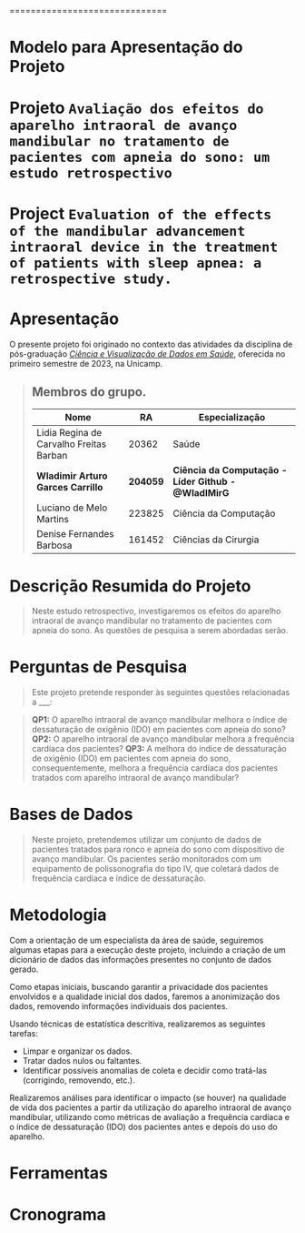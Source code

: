 ==============================

# Modelo para Apresentação do Projeto

# Projeto `Avaliação dos efeitos do aparelho intraoral de avanço mandibular no tratamento de pacientes com apneia do sono: um estudo retrospectivo`

# Project `Evaluation of the effects of the mandibular advancement intraoral device in the treatment of patients with sleep apnea: a retrospective study.`

# Apresentação

O presente projeto foi originado no contexto das atividades da disciplina de pós-graduação [*Ciência e Visualização de Dados em Saúde*](https://github.com/datasci4health/home), oferecida no primeiro semestre de 2023, na Unicamp.

> ## **Membros do grupo.**
> |**Nome**  | **RA** | **Especialização**|
> |--|--|--|
> | Lidia Regina de Carvalho Freitas Barban  | 20362  | Saúde|
> | **Wladimir Arturo Garces Carrillo**  | **204059**  | **Ciência da Computação - Líder Github - @WladIMirG**|
> | Luciano de Melo Martins  | 223825  | Ciência da Computação|
> | Denise Fernandes Barbosa  | 161452  | Ciências da Cirurgia|


# Descrição Resumida do Projeto

> Neste estudo retrospectivo, investigaremos os efeitos do aparelho intraoral de avanço mandibular no tratamento de pacientes com apneia do sono. As questões de pesquisa a serem abordadas serão.

# Perguntas de Pesquisa
> Este projeto pretende responder às seguintes questões relacionadas a ___:

> **QP1:** O aparelho intraoral de avanço mandibular melhora o índice de dessaturação de oxigênio (IDO) em pacientes com apneia do sono?
> **QP2:** O aparelho intraoral de avanço mandibular melhora a frequência cardíaca dos pacientes?
> **QP3:** A melhora do índice de dessaturação de oxigênio (IDO) em pacientes com apneia do sono, consequentemente, melhora a frequência cardíaca dos pacientes tratados com aparelho intraoral de avanço mandibular?

# Bases de Dados

> Neste projeto, pretendemos utilizar um conjunto de dados de pacientes tratados para ronco e apneia do sono com dispositivo de avanço mandibular. Os pacientes serão monitorados com um equipamento de polissonografia do tipo IV, que coletará dados de frequência cardíaca e índice de dessaturação.

# Metodologia

Com a orientação de um especialista da área de saúde, seguiremos algumas etapas para a execução deste projeto, incluindo a criação de um dicionário de dados das informações presentes no conjunto de dados gerado.

Como etapas iniciais, buscando garantir a privacidade dos pacientes envolvidos e a qualidade inicial dos dados, faremos a anonimização dos dados, removendo informações individuais dos pacientes.

Usando técnicas de estatística descritiva, realizaremos as seguintes tarefas:

- Limpar e organizar os dados.
- Tratar dados nulos ou faltantes.
- Identificar possíveis anomalias de coleta e decidir como tratá-las (corrigindo, removendo, etc.).

Realizaremos análises para identificar o impacto (se houver) na qualidade de vida dos pacientes a partir da utilização do aparelho intraoral de avanço mandibular, utilizando como métricas de avaliação a frequência cardíaca e o índice de dessaturação (IDO) dos pacientes antes e depois do uso do aparelho.

# Ferramentas

# Cronograma

